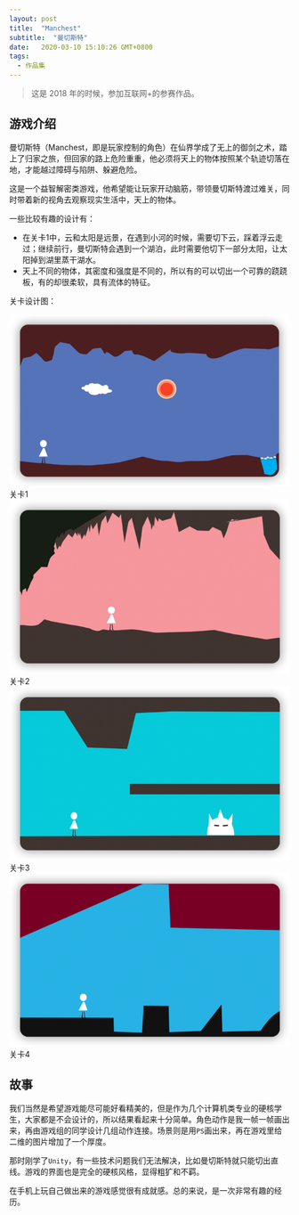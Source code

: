 ```yaml
---
layout: post
title:  "Manchest"
subtitle:  "曼切斯特"
date:   2020-03-10 15:10:26 GMT+0800
tags:
  - 作品集
---
```


> 这是 2018 年的时候，参加互联网+的参赛作品。

## 游戏介绍

曼切斯特（Manchest，即是玩家控制的角色）在仙界学成了无上的御剑之术，踏上了归家之旅，但回家的路上危险重重，他必须将天上的物体按照某个轨迹切落在地，才能越过障碍与陷阱、躲避危险。

这是一个益智解密类游戏，他希望能让玩家开动脑筋，带领曼切斯特渡过难关，同时带着新的视角去观察现实生活中，天上的物体。

一些比较有趣的设计有：
* 在关卡1中，云和太阳是远景，在遇到小河的时候，需要切下云，踩着浮云走过；继续前行，曼切斯特会遇到一个湖泊，此时需要他切下一部分太阳，让太阳掉到湖里蒸干湖水。
* 天上不同的物体，其密度和强度是不同的，所以有的可以切出一个可靠的跷跷板，有的却很柔软，具有流体的特征。

关卡设计图：

<div class="center-container">
  <img class="middle" src="/assets/images/posts/manchest/manchest-1.png" alt="manchest-1" />
  <div class="caption">关卡1</div>
  <img class="middle" src="/assets/images/posts/manchest/manchest-2.png" alt="manchest-2" />
  <div class="caption">关卡2</div>
  <img class="middle" src="/assets/images/posts/manchest/manchest-3.png" alt="manchest-3" />
  <div class="caption">关卡3</div>
  <img class="middle" src="/assets/images/posts/manchest/manchest-4.png" alt="manchest-4" />
  <div class="caption">关卡4</div>
</div>

## 故事

我们当然是希望游戏能尽可能好看精美的，但是作为几个计算机类专业的硬核学生，大家都是不会设计的，所以结果看起来十分简单。角色动作是我一帧一帧画出来，再由游戏组的同学设计几组动作连接。场景则是用`PS`画出来，再在游戏里给二维的图片增加了一个厚度。

那时刚学了`Unity`，有一些技术问题我们无法解决，比如曼切斯特就只能切出直线。游戏的界面也是完全的硬核风格，显得粗犷和不羁。

在手机上玩自己做出来的游戏感觉很有成就感。总的来说，是一次非常有趣的经历。
